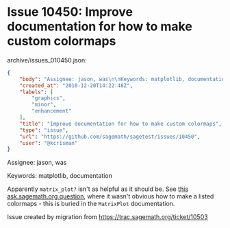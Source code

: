 # Issue 10450: Improve documentation for how to make custom colormaps

archive/issues_010450.json:
```json
{
    "body": "Assignee: jason, was\n\nKeywords: matplotlib, documentation\n\nApparently `matrix_plot?` isn't as helpful as it should be.   See [this ask.sagemath.org question](http://ask.sagemath.org/question/265/specific-cmap), where it wasn't obvious how to make a listed colormaps - this is buried in the `MatrixPlot` documentation.\n\nIssue created by migration from https://trac.sagemath.org/ticket/10503\n\n",
    "created_at": "2010-12-20T14:22:48Z",
    "labels": [
        "graphics",
        "minor",
        "enhancement"
    ],
    "title": "Improve documentation for how to make custom colormaps",
    "type": "issue",
    "url": "https://github.com/sagemath/sagetest/issues/10450",
    "user": "@kcrisman"
}
```
Assignee: jason, was

Keywords: matplotlib, documentation

Apparently `matrix_plot?` isn't as helpful as it should be.   See [this ask.sagemath.org question](http://ask.sagemath.org/question/265/specific-cmap), where it wasn't obvious how to make a listed colormaps - this is buried in the `MatrixPlot` documentation.

Issue created by migration from https://trac.sagemath.org/ticket/10503


